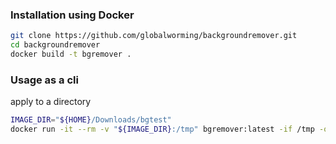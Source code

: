 ### Installation using Docker
```bash
git clone https://github.com/globalworming/backgroundremover.git
cd backgroundremover
docker build -t bgremover .
```
### Usage as a cli
apply to a directory
```bash
IMAGE_DIR="${HOME}/Downloads/bgtest"
docker run -it --rm -v "${IMAGE_DIR}:/tmp" bgremover:latest -if /tmp -of /tmp/out
```
